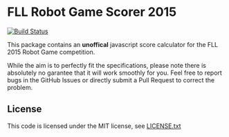 # FLL Robot Game Scorer 2015

[![Build Status](https://travis-ci.org/robots-ju/fll-robotgame-scorer-2015.svg)](https://travis-ci.org/robots-ju/fll-robotgame-scorer-2015)

This package contains an **unoffical** javascript score calculator for the FLL 2015 Robot Game competition.

While the aim is to perfectly fit the specifications, please note there is absolutely no garantee that it will work smoothly for you.
Feel free to report bugs in the GitHub Issues or directly submit a Pull Request to correct the problem.

## License

This code is licensed under the MIT license, see [LICENSE.txt](LICENSE.txt)